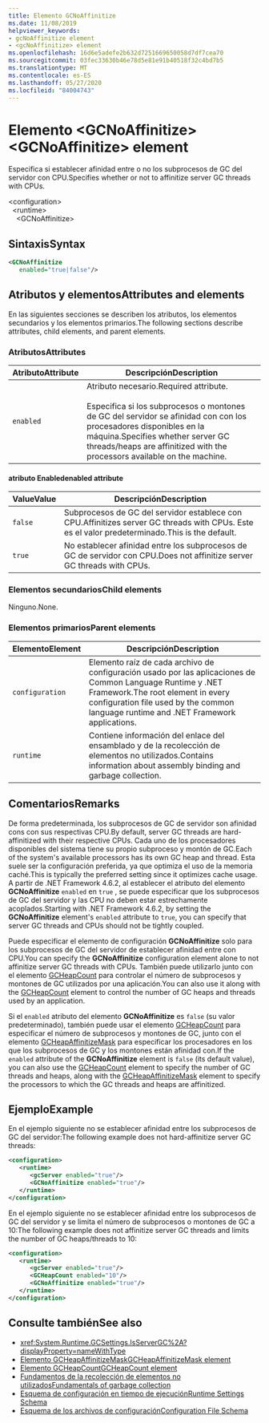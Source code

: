 ```yaml
---
title: Elemento GCNoAffinitize
ms.date: 11/08/2019
helpviewer_keywords:
- gcNoAffinitize element
- <gcNoAffinitize> element
ms.openlocfilehash: 16d6e5adefe2b632d7251669650058d7df7cea70
ms.sourcegitcommit: 03fec33630b46e78d5e81e91b40518f32c4bd7b5
ms.translationtype: MT
ms.contentlocale: es-ES
ms.lasthandoff: 05/27/2020
ms.locfileid: "84004743"
---
```

# <a name="gcnoaffinitize-element"></a><span data-ttu-id="d1545-102">Elemento \<GCNoAffinitize></span><span class="sxs-lookup"><span data-stu-id="d1545-102">\<GCNoAffinitize> element</span></span>

<span data-ttu-id="d1545-103">Especifica si establecer afinidad entre o no los subprocesos de GC del servidor con CPU.</span><span class="sxs-lookup"><span data-stu-id="d1545-103">Specifies whether or not to affinitize server GC threads with CPUs.</span></span>

\<configuration>\
&nbsp;&nbsp;\<runtime>\
&nbsp;&nbsp;&nbsp;&nbsp;\<GCNoAffinitize>

## <a name="syntax"></a><span data-ttu-id="d1545-104">Sintaxis</span><span class="sxs-lookup"><span data-stu-id="d1545-104">Syntax</span></span>

```xml
<GCNoAffinitize
   enabled="true|false"/>
```

## <a name="attributes-and-elements"></a><span data-ttu-id="d1545-105">Atributos y elementos</span><span class="sxs-lookup"><span data-stu-id="d1545-105">Attributes and elements</span></span>

<span data-ttu-id="d1545-106">En las siguientes secciones se describen los atributos, los elementos secundarios y los elementos primarios.</span><span class="sxs-lookup"><span data-stu-id="d1545-106">The following sections describe attributes, child elements, and parent elements.</span></span>

### <a name="attributes"></a><span data-ttu-id="d1545-107">Atributos</span><span class="sxs-lookup"><span data-stu-id="d1545-107">Attributes</span></span>

|<span data-ttu-id="d1545-108">Atributo</span><span class="sxs-lookup"><span data-stu-id="d1545-108">Attribute</span></span>|<span data-ttu-id="d1545-109">Descripción</span><span class="sxs-lookup"><span data-stu-id="d1545-109">Description</span></span>|
|---------------|-----------------|
|`enabled`|<span data-ttu-id="d1545-110">Atributo necesario.</span><span class="sxs-lookup"><span data-stu-id="d1545-110">Required attribute.</span></span><br /><br /><span data-ttu-id="d1545-111">Especifica si los subprocesos o montones de GC del servidor se afinidad con con los procesadores disponibles en la máquina.</span><span class="sxs-lookup"><span data-stu-id="d1545-111">Specifies whether server GC threads/heaps are affinitized with the processors available on the machine.</span></span>|

#### <a name="enabled-attribute"></a><span data-ttu-id="d1545-112">atributo Enabled</span><span class="sxs-lookup"><span data-stu-id="d1545-112">enabled attribute</span></span>

|<span data-ttu-id="d1545-113">Value</span><span class="sxs-lookup"><span data-stu-id="d1545-113">Value</span></span>|<span data-ttu-id="d1545-114">Descripción</span><span class="sxs-lookup"><span data-stu-id="d1545-114">Description</span></span>|
|-----------|-----------------|
|`false`|<span data-ttu-id="d1545-115">Subprocesos de GC del servidor establece con CPU.</span><span class="sxs-lookup"><span data-stu-id="d1545-115">Affinitizes server GC threads with CPUs.</span></span> <span data-ttu-id="d1545-116">Este es el valor predeterminado.</span><span class="sxs-lookup"><span data-stu-id="d1545-116">This is the default.</span></span>|
|`true`|<span data-ttu-id="d1545-117">No establecer afinidad entre los subprocesos de GC de servidor con CPU.</span><span class="sxs-lookup"><span data-stu-id="d1545-117">Does not affinitize server GC threads with CPUs.</span></span>|

### <a name="child-elements"></a><span data-ttu-id="d1545-118">Elementos secundarios</span><span class="sxs-lookup"><span data-stu-id="d1545-118">Child elements</span></span>

<span data-ttu-id="d1545-119">Ninguno.</span><span class="sxs-lookup"><span data-stu-id="d1545-119">None.</span></span>

### <a name="parent-elements"></a><span data-ttu-id="d1545-120">Elementos primarios</span><span class="sxs-lookup"><span data-stu-id="d1545-120">Parent elements</span></span>

|<span data-ttu-id="d1545-121">Elemento</span><span class="sxs-lookup"><span data-stu-id="d1545-121">Element</span></span>|<span data-ttu-id="d1545-122">Descripción</span><span class="sxs-lookup"><span data-stu-id="d1545-122">Description</span></span>|
|-------------|-----------------|
|`configuration`|<span data-ttu-id="d1545-123">Elemento raíz de cada archivo de configuración usado por las aplicaciones de Common Language Runtime y .NET Framework.</span><span class="sxs-lookup"><span data-stu-id="d1545-123">The root element in every configuration file used by the common language runtime and .NET Framework applications.</span></span>|
|`runtime`|<span data-ttu-id="d1545-124">Contiene información del enlace del ensamblado y de la recolección de elementos no utilizados.</span><span class="sxs-lookup"><span data-stu-id="d1545-124">Contains information about assembly binding and garbage collection.</span></span>|

## <a name="remarks"></a><span data-ttu-id="d1545-125">Comentarios</span><span class="sxs-lookup"><span data-stu-id="d1545-125">Remarks</span></span>

<span data-ttu-id="d1545-126">De forma predeterminada, los subprocesos de GC de servidor son afinidad cons con sus respectivas CPU.</span><span class="sxs-lookup"><span data-stu-id="d1545-126">By default, server GC threads are hard-affinitized with their respective CPUs.</span></span> <span data-ttu-id="d1545-127">Cada uno de los procesadores disponibles del sistema tiene su propio subproceso y montón de GC.</span><span class="sxs-lookup"><span data-stu-id="d1545-127">Each of the system's available processors has its own GC heap and thread.</span></span> <span data-ttu-id="d1545-128">Esta suele ser la configuración preferida, ya que optimiza el uso de la memoria caché.</span><span class="sxs-lookup"><span data-stu-id="d1545-128">This is typically the preferred setting since it optimizes cache usage.</span></span> <span data-ttu-id="d1545-129">A partir de .NET Framework 4.6.2, al establecer el atributo del elemento **GCNoAffinitize** `enabled` en `true` , se puede especificar que los subprocesos de GC del servidor y las CPU no deben estar estrechamente acoplados.</span><span class="sxs-lookup"><span data-stu-id="d1545-129">Starting with .NET Framework 4.6.2, by setting the **GCNoAffinitize** element's `enabled` attribute to `true`, you can specify that server GC threads and CPUs should not be tightly coupled.</span></span>

<span data-ttu-id="d1545-130">Puede especificar el elemento de configuración **GCNoAffinitize** solo para los subprocesos de GC del servidor de establecer afinidad entre con CPU.</span><span class="sxs-lookup"><span data-stu-id="d1545-130">You can specify the **GCNoAffinitize** configuration element alone to not affinitize server GC threads with CPUs.</span></span> <span data-ttu-id="d1545-131">También puede utilizarlo junto con el elemento [GCHeapCount](gcheapcount-element.md) para controlar el número de subprocesos y montones de GC utilizados por una aplicación.</span><span class="sxs-lookup"><span data-stu-id="d1545-131">You can also use it along with the [GCHeapCount](gcheapcount-element.md) element to control the number of GC heaps and threads used by an application.</span></span>

<span data-ttu-id="d1545-132">Si el `enabled` atributo del elemento **GCNoAffinitize** es `false` (su valor predeterminado), también puede usar el elemento [GCHeapCount](gcheapcount-element.md) para especificar el número de subprocesos y montones de GC, junto con el elemento [GCHeapAffinitizeMask](gcheapaffinitizemask-element.md) para especificar los procesadores en los que los subprocesos de GC y los montones están afinidad con.</span><span class="sxs-lookup"><span data-stu-id="d1545-132">If the `enabled` attribute of the **GCNoAffinitize** element is `false` (its default value), you can also use the [GCHeapCount](gcheapcount-element.md) element to specify the number of GC threads and heaps, along with the [GCHeapAffinitizeMask](gcheapaffinitizemask-element.md) element to specify the processors to which the GC threads and heaps are affinitized.</span></span>

## <a name="example"></a><span data-ttu-id="d1545-133">Ejemplo</span><span class="sxs-lookup"><span data-stu-id="d1545-133">Example</span></span>

<span data-ttu-id="d1545-134">En el ejemplo siguiente no se establecer afinidad entre los subprocesos de GC del servidor:</span><span class="sxs-lookup"><span data-stu-id="d1545-134">The following example does not hard-affinitize server GC threads:</span></span>

```xml
<configuration>
   <runtime>
      <gcServer enabled="true"/>
      <GCNoAffinitize enabled="true"/>
   </runtime>
</configuration>
```

<span data-ttu-id="d1545-135">En el ejemplo siguiente no se establecer afinidad entre los subprocesos de GC del servidor y se limita el número de subprocesos o montones de GC a 10:</span><span class="sxs-lookup"><span data-stu-id="d1545-135">The following example does not affinitize server GC threads and limits the number of GC heaps/threads to 10:</span></span>

```xml
<configuration>
   <runtime>
      <gcServer enabled="true"/>
      <GCHeapCount enabled="10"/>
      <GCNoAffinitize enabled="true"/>
   </runtime>
</configuration>
```

## <a name="see-also"></a><span data-ttu-id="d1545-136">Consulte también</span><span class="sxs-lookup"><span data-stu-id="d1545-136">See also</span></span>

- <xref:System.Runtime.GCSettings.IsServerGC%2A?displayProperty=nameWithType>
- [<span data-ttu-id="d1545-137">Elemento GCHeapAffinitizeMask</span><span class="sxs-lookup"><span data-stu-id="d1545-137">GCHeapAffinitizeMask element</span></span>](gcheapaffinitizemask-element.md)
- [<span data-ttu-id="d1545-138">Elemento GCHeapCount</span><span class="sxs-lookup"><span data-stu-id="d1545-138">GCHeapCount element</span></span>](gcheapcount-element.md)
- [<span data-ttu-id="d1545-139">Fundamentos de la recolección de elementos no utilizados</span><span class="sxs-lookup"><span data-stu-id="d1545-139">Fundamentals of garbage collection</span></span>](../../../../standard/garbage-collection/fundamentals.md)
- [<span data-ttu-id="d1545-140">Esquema de configuración en tiempo de ejecución</span><span class="sxs-lookup"><span data-stu-id="d1545-140">Runtime Settings Schema</span></span>](index.md)
- [<span data-ttu-id="d1545-141">Esquema de los archivos de configuración</span><span class="sxs-lookup"><span data-stu-id="d1545-141">Configuration File Schema</span></span>](../index.md)
